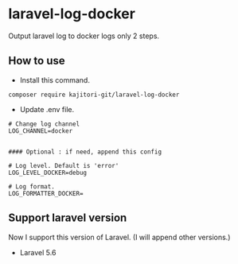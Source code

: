 # laravel-log-docker
Output laravel log to docker logs only 2 steps.  

## How to use
- Install this command.

```
composer require kajitori-git/laravel-log-docker
```

- Update .env file.

```
# Change log channel
LOG_CHANNEL=docker


#### Optional : if need, append this config

# Log level. Default is 'error'
LOG_LEVEL_DOCKER=debug  

# Log format.
LOG_FORMATTER_DOCKER=  
```


## Support laravel version
Now I support this version of Laravel. (I will append other versions.)

- Laravel 5.6
